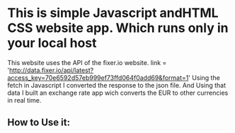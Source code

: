 # This is simple Javascript andHTML CSS website app. Which runs only in your local host
This website uses the API of the fixer.io website. link = 'http://data.fixer.io/api/latest?access_key=70e6592d57eb999ef73ffd064f0add69&format=1'
Using the fetch in Javascript I converted the response to the json file. And Using that data I built an exchange rate app wich converts the EUR to  other currencies in real time.
## How to Use it:
